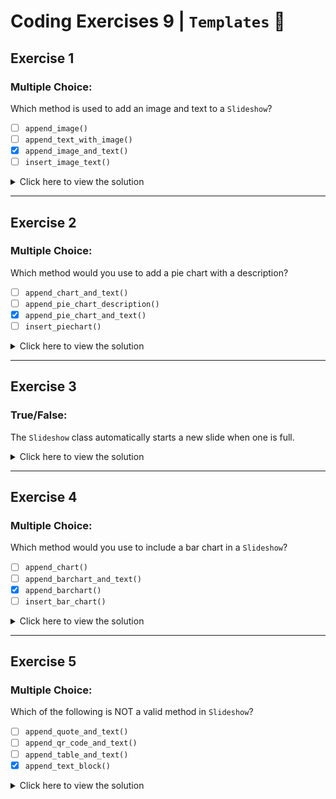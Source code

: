 # Coding Exercises 9 | `Templates` 🎨  

## Exercise 1  
### Multiple Choice:  
Which method is used to add an image and text to a `Slideshow`?  

- [ ] `append_image()`  
- [ ] `append_text_with_image()`  
- [x] `append_image_and_text()`  
- [ ] `insert_image_text()`  

<details>  
<summary>Click here to view the solution</summary>  

- [ ] `append_image()`  
- [ ] `append_text_with_image()`  
- [x] `append_image_and_text()`  
- [ ] `insert_image_text()`  

The `append_image_and_text()` method allows you to add an image with accompanying text to a `Slideshow`.  

</details>  

---

## Exercise 2  
### Multiple Choice:  
Which method would you use to add a pie chart with a description?  

- [ ] `append_chart_and_text()`  
- [ ] `append_pie_chart_description()`  
- [x] `append_pie_chart_and_text()`  
- [ ] `insert_piechart()`  

<details>  
<summary>Click here to view the solution</summary>  

- [ ] `append_chart_and_text()`  
- [ ] `append_pie_chart_description()`  
- [x] `append_pie_chart_and_text()`  
- [ ] `insert_piechart()`  

The `append_pie_chart_and_text()` method adds a pie chart with a descriptive text section.  

</details>  

---

## Exercise 3  
### True/False:  
The `Slideshow` class automatically starts a new slide when one is full.  

<details>  
<summary>Click here to view the solution</summary>  

True. `Slideshow` automatically adds a new slide when content exceeds the available space.  

</details>  

---

## Exercise 4  
### Multiple Choice:  
Which method would you use to include a bar chart in a `Slideshow`?  

- [ ] `append_chart()`  
- [ ] `append_barchart_and_text()`  
- [x] `append_barchart()`  
- [ ] `insert_bar_chart()`  

<details>  
<summary>Click here to view the solution</summary>  

- [ ] `append_chart()`  
- [ ] `append_barchart_and_text()`  
- [x] `append_barchart()`  
- [ ] `insert_bar_chart()`  

The `append_barchart()` method adds a bar chart to the `Slideshow`.  

</details>  

---

## Exercise 5  
### Multiple Choice:  
Which of the following is NOT a valid method in `Slideshow`?  

- [ ] `append_quote_and_text()`  
- [ ] `append_qr_code_and_text()`  
- [ ] `append_table_and_text()`  
- [x] `append_text_block()`  

<details>  
<summary>Click here to view the solution</summary>  

- [ ] `append_quote_and_text()`  
- [ ] `append_qr_code_and_text()`  
- [ ] `append_table_and_text()`  
- [x] `append_text_block()`  

There is no method named `append_text_block()` in `Slideshow`.  

</details>  
